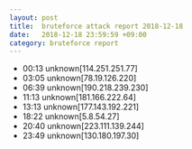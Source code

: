 ```yaml
---
layout: post
title:  bruteforce attack report 2018-12-18
date:   2018-12-18 23:59:59 +09:00
category: bruteforce report
---
```


* 00:13 unknown[114.251.251.77]
* 03:05 unknown[78.19.126.220]
* 06:39 unknown[190.218.239.230]
* 11:13 unknown[181.166.222.64]
* 13:13 unknown[177.143.192.221]
* 18:22 unknown[5.8.54.27]
* 20:40 unknown[223.111.139.244]
* 23:49 unknown[130.180.197.30]
